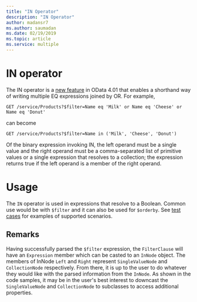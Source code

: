 ```yaml
---
title: "IN Operator"
description: "IN Operator"
author: madansr7
ms.author: saumadan
ms.date: 02/19/2019
ms.topic: article
ms.service: multiple
---
```


# IN operator

The IN operator is a [new feature](https://docs.oasis-open.org/odata/new-in-odata/v4.01/cn01/new-in-odata-v4.01-cn01.html#_Toc485385090 "new feature") in OData 4.01 that enables a shorthand way of writing multiple EQ expressions joined by OR. For example,

`GET /service/Products?$filter=Name eq 'Milk' or Name eq 'Cheese' or Name eq 'Donut'`

can become

`GET /service/Products?$filter=Name in ('Milk', 'Cheese', 'Donut')`

Of the binary expression invoking IN, the left operand must be a single value and the right operand must be a comma-separated list of primitive values or a single expression that resolves to a collection; the expression returns true if the left operand is a member of the right operand.

# Usage

The `IN` operator is used in expressions that resolve to a Boolean. Common use would be with `$filter` and it can also be used for `$orderby`. See [test cases](https://github.com/OData/odata.net/blob/ed68ebd17a78a9d63ef0ff6d4d7e680d778d5728/test/FunctionalTests/Microsoft.OData.Core.Tests/ScenarioTests/UriParser/FilterAndOrderByFunctionalTests.cs#L1668) for examples of supported scenarios.

## Remarks

Having successfully parsed the `$filter` expression, the `FilterClause` will have an `Expression` member which can be casted to an `InNode` object. The members of InNode `Left` and `Right` represent `SingleValueNode` and `CollectionNode` respectively. From there, it is up to the user to do whatever they would like with the parsed information from the `InNode`. As shown in the code samples, it may be in the user's best interest to downcast the `SingleValueNode` and `CollectionNode` to subclasses to access additional properties.